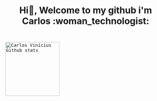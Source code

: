 <h1 align="center"> Hi👋, Welcome to my github i'm Carlos :woman_technologist:</h1>
<samp>
  </br>


<img align="center"
      alt="Carlos Vinícius Github stats"
      style = "margin-bottom: 10px;"
      height = "170" src="https://github-readme-stats.vercel.app/api?username=vinicarlosss&show_icons=true&theme=midnight-purple&layout=compact" />






<!--
**vinicarlosss/vinicarlosss** is a ✨ _special_ ✨ repository because its `README.md` (this file) appears on your GitHub profile.

Here are some ideas to get you started:

- 🔭 I’m currently working on ...
- 🌱 I’m currently learning ...
- 👯 I’m looking to collaborate on ...
- 🤔 I’m looking for help with ...
- 💬 Ask me about ...
- 📫 How to reach me: ...
- 😄 Pronouns: ...
- ⚡ Fun fact: ...
-->

